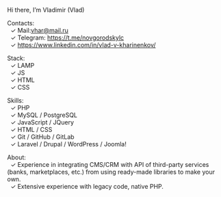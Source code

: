 Hi there, I’m Vladimir (Vlad)

Contacts:  
&nbsp;&nbsp;&check;&nbsp;Mail:vhar@mail.ru  
&nbsp;&nbsp;&check;&nbsp;Telegram: https://t.me/novgorodskylc  
&nbsp;&nbsp;&check;&nbsp;https://www.linkedin.com/in/vlad-v-kharinenkov/   

Stack:  
&nbsp;&nbsp;&check;&nbsp;LAMP  
&nbsp;&nbsp;&check;&nbsp;JS  
&nbsp;&nbsp;&check;&nbsp;HTML  
&nbsp;&nbsp;&check;&nbsp;CSS

Skills:  
&nbsp;&nbsp;&check;&nbsp;PHP  
&nbsp;&nbsp;&check;&nbsp;MySQL / PostgreSQL  
&nbsp;&nbsp;&check;&nbsp;JavaScript / JQuery  
&nbsp;&nbsp;&check;&nbsp;HTML / CSS  
&nbsp;&nbsp;&check;&nbsp;Git / GitHub / GitLab  
&nbsp;&nbsp;&check;&nbsp;Laravel / Drupal / WordPress / Joomla!

About:  
&nbsp;&nbsp;&check;&nbsp;Experience in integrating CMS/CRM with API of third-party services (banks, marketplaces, etc.) from using ready-made libraries to make your own.  
&nbsp;&nbsp;&check;&nbsp;Extensive experience with legacy code, native PHP.
